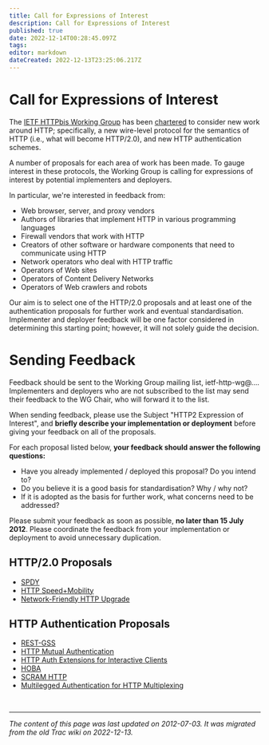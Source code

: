```yaml
---
title: Call for Expressions of Interest
description: Call for Expressions of Interest
published: true
date: 2022-12-14T00:28:45.097Z
tags: 
editor: markdown
dateCreated: 2022-12-13T23:25:06.217Z
---
```


# Call for Expressions of Interest

The [IETF HTTPbis Working Group](/group/httpbis) has been [chartered](http://datatracker.ietf.org/wg/httpbis/charter/) to consider new work around HTTP; specifically, a new wire-level protocol for the semantics of HTTP (i.e., what will become HTTP/2.0), and new HTTP authentication schemes.

A number of proposals for each area of work has been made. To gauge interest in these protocols, the Working Group is calling for expressions of interest by potential implementers and deployers.

In particular, we're interested in feedback from:

* Web browser, server, and proxy vendors
* Authors of libraries that implement HTTP in various programming languages
* Firewall vendors that work with HTTP
* Creators of other software or hardware components that need to communicate using HTTP
* Network operators who deal with HTTP traffic
* Operators of Web sites
* Operators of Content Delivery Networks
* Operators of Web crawlers and robots 

Our aim is to select one of the HTTP/2.0 proposals and at least one of the authentication proposals for further work and eventual standardisation. Implementer and deployer feedback will be one factor considered in determining this starting point; however, it will not solely guide the decision.

# Sending Feedback

Feedback should be sent to the Working Group mailing list, ietf-http-wg@…. Implementers and deployers who are not subscribed to the list may send their feedback to the WG Chair, who will forward it to the list.

When sending feedback, please use the Subject "HTTP2 Expression of Interest", and **briefly describe your implementation or deployment** before giving your feedback on all of the proposals.

For each proposal listed below, **your feedback should answer the following questions:**

* Have you already implemented / deployed this proposal? Do you intend to?
* Do you believe it is a good basis for standardisation? Why / why not?
* If it is adopted as the basis for further work, what concerns need to be addressed? 

Please submit your feedback as soon as possible, **no later than 15 July 2012**. Please coordinate the feedback from your implementation or deployment to avoid unnecessary duplication.

## HTTP/2.0 Proposals

* [SPDY](http://tools.ietf.org/html/draft-mbelshe-httpbis-spdy) 
* [HTTP Speed+Mobility](http://tools.ietf.org/html/draft-montenegro-httpbis-speed-mobility) 
* [Network-Friendly HTTP Upgrade](http://tools.ietf.org/html/draft-tarreau-httpbis-network-friendly) 

## HTTP Authentication Proposals

* [REST-GSS](http://www.ietf.org/id/draft-williams-rest-gss-01.txt)
* [HTTP Mutual Authentication](/group/httpbis/HttpAuthProposals/MutualAuth)
* [HTTP Auth Extensions for Interactive Clients](/group/httpbis/HttpAuthProposals/AuthExtension)
* [HOBA](http://tools.ietf.org/html/draft-farrell-httpbis-hoba)
* [SCRAM HTTP](http://tools.ietf.org/html/draft-melnikov-httpbis-scram-auth)
* [Multilegged Authentication for HTTP Multiplexing](http://tools.ietf.org/html/draft-montenegro-httpbis-multilegged-auth) 
    
&nbsp;
&nbsp;
&nbsp;
&nbsp;

---
*The content of this page was last updated on 2012-07-03. It was migrated from the old Trac wiki on 2022-12-13.*
